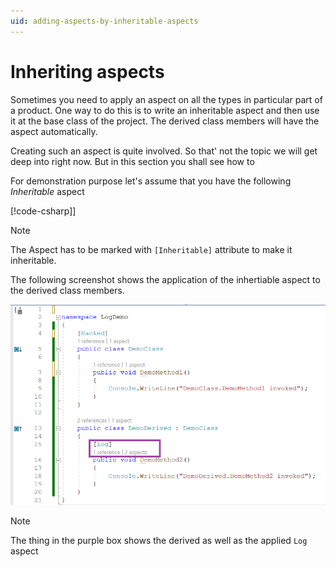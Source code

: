 ```yaml
---
uid: adding-aspects-by-inheritable-aspects
---
```


# Inheriting aspects 
Sometimes you need to apply an aspect on all the types in particular part of a product. One way to do this is to write an inheritable aspect and then use it at the base class of the project. The derived class members will have the aspect automatically. 

Creating such an aspect is quite involved. So that' not the topic we will get deep into right now. But in this section you shall see how to  

For demonstration purpose let's assume that you have the following _Inheritable_ aspect 

[!code-csharp[](HackedAttribute.cs)]]

> [!NOTE]
> The Aspect has to be marked with `[Inheritable]` attribute to make it inheritable.

The following screenshot shows the application of the inhertiable aspect to the derived class members. 


![](../images/inheritable_aspect_applied.png)

> [!NOTE] 
> The thing in the purple box shows the derived as well as the applied `Log` aspect 